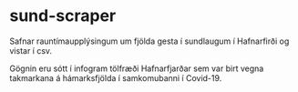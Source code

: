 # sund-scraper

Safnar rauntímaupplýsingum um fjölda gesta í sundlaugum í Hafnarfirði og vistar í csv. 

Gögnin eru sótt í infogram tölfræði Hafnarfjarðar sem var birt vegna takmarkana á hámarksfjölda í samkomubanni í Covid-19. 
